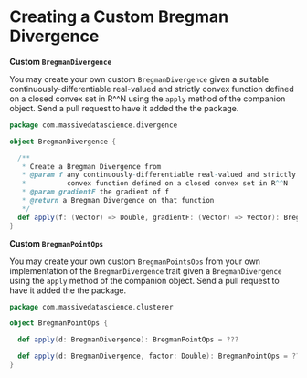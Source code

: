 # Creating a Custom Bregman Divergence

**Custom `BregmanDivergence`**

You may create your own custom `BregmanDivergence` given a suitable continuously-differentiable real-valued and strictly convex function defined on a closed convex set in R^^N using the `apply` method of the companion object. Send a pull request to have it added the the package.

```scala
package com.massivedatascience.divergence

object BregmanDivergence {

  /**
   * Create a Bregman Divergence from
   * @param f any continuously-differentiable real-valued and strictly
   *          convex function defined on a closed convex set in R^^N
   * @param gradientF the gradient of f
   * @return a Bregman Divergence on that function
   */
  def apply(f: (Vector) => Double, gradientF: (Vector) => Vector): BregmanDivergence = ???
}
```

**Custom `BregmanPointOps`**

You may create your own custom `BregmanPointsOps` from your own implementation of the `BregmanDivergence` trait given a `BregmanDivergence` using the `apply` method of the companion object. Send a pull request to have it added the the package.

```scala
package com.massivedatascience.clusterer

object BregmanPointOps {

  def apply(d: BregmanDivergence): BregmanPointOps = ???

  def apply(d: BregmanDivergence, factor: Double): BregmanPointOps = ???
}
```


